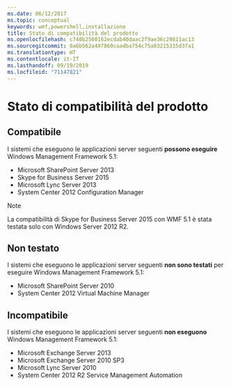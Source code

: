 ```yaml
---
ms.date: 06/12/2017
ms.topic: conceptual
keywords: wmf,powershell,installazione
title: Stato di compatibilità del prodotto
ms.openlocfilehash: c740b2560162ecdab40daac2f9ae36c29811ac13
ms.sourcegitcommit: 0a6b562a497860caadba754c75a83215315d37a1
ms.translationtype: HT
ms.contentlocale: it-IT
ms.lasthandoff: 09/19/2019
ms.locfileid: "71147821"
---
```

# <a name="product-compatibility-status"></a>Stato di compatibilità del prodotto

## <a name="compatible"></a>Compatibile

I sistemi che eseguono le applicazioni server seguenti **possono eseguire** Windows Management Framework 5.1:

- Microsoft SharePoint Server 2013
- Skype for Business Server 2015
- Microsoft Lync Server 2013
- System Center 2012 Configuration Manager

> [!NOTE]
> La compatibilità di Skype for Business Server 2015 con WMF 5.1 è stata testata solo con Windows Server 2012 R2.

## <a name="not-tested"></a>Non testato

I sistemi che eseguono le applicazioni server seguenti **non sono testati**  per eseguire Windows Management Framework 5.1:

- Microsoft SharePoint Server 2010
- System Center 2012 Virtual Machine Manager

## <a name="incompatible"></a>Incompatibile

I sistemi che eseguono le applicazioni server seguenti **non eseguono** Windows Management Framework 5.1:

- Microsoft Exchange Server 2013
- Microsoft Exchange Server 2010 SP3
- Microsoft Lync Server 2010
- System Center 2012 R2 Service Management Automation
